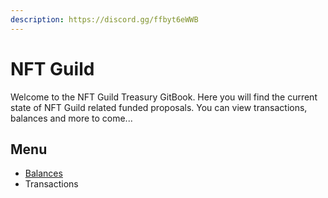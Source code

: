 ```yaml
---
description: https://discord.gg/ffbyt6eWWB
---
```


# NFT Guild

Welcome to the NFT Guild Treasury GitBook. Here you will find the current state of NFT Guild related funded proposals. You can view transactions, balances and more to come...

## Menu

* [Balances](balances.md)
* Transactions
